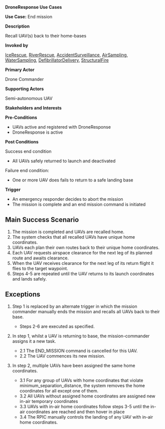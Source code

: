 **DroneResponse Use Cases**

**Use Case:** End mission

**Description**

Recall UAV(s) back to their home-bases

**Invoked by**

[IceRescue](../main/IceRescue.md), [RiverRescue](../main/RiverRescue.md), [AccidentSurveillance](../main/AccidentSurveillance.md), [AirSampling](../main/AirSampling.md), [WaterSampling](../main/WaterSampling.md), [DefibrillatorDelivery](../main/DefibrillatorDelivery.md), [StructuralFire](../main/StructuralFire.md)

**Primary Actor**

Drone Commander

**Supporting Actors**

Semi-autonomous UAV

**Stakeholders and Interests**

**Pre-Conditions**

- UAVs active and registered with DroneResponse
- DroneResponse is active

**Post Conditions**

Success end condition

- All UAVs safely returned to launch and deactivated

Failure end condition:
- One or more UAV does fails to return to a safe landing base

**Trigger**

- An emergency responder decides to abort the mission
- The mission is complete and an end mission command is initiated

## Main Success Scenario

1. The mission is completed and UAVs are recalled home.
2. The system checks that all recalled UAVs have unique home coordinates.
3. UAVs each plan their own routes back to their unique home coordinates.
4. Each UAV requests airspace clearance for the next leg of its planned route and awaits clearance.
5. When the UAV receives clearance for the next leg of its return flight it flies to the target waypoint.
6. Steps 4-5 are repeated until the UAV returns to its launch coordinates and lands safely.

## Exceptions

1. Step 1 is replaced by an alternate trigger in which the mission commander manually ends the mission and recalls all UAVs back to their base.
   * Steps 2-6 are executed as specified.

2. In step 1, whilst a UAV is returning to base, the mission-commander assigns it a new task.
   * 2.1 The END_MISSION command is cancelled for this UAV.
   * 2.2 The UAV commences its new mission.
   
3. In step 2, multiple UAVs have been assigned the same home coordinates.
   * 3.1 For any group of UAVs with home coordinates that violate minimum_separation_distance, the system removes the home coordinates for all except one of them.
   * 3.2 All UAVs without assigned home coordinates are assigned new in-air temporary coordinates
   * 3.3 UAVs with in-air home coordinates follow steps 3-5 until the in-air coordinates are reached and then hover in place
   * 3.4 The RPIC manually controls the landing of any UAV with in-air home coordinates.
